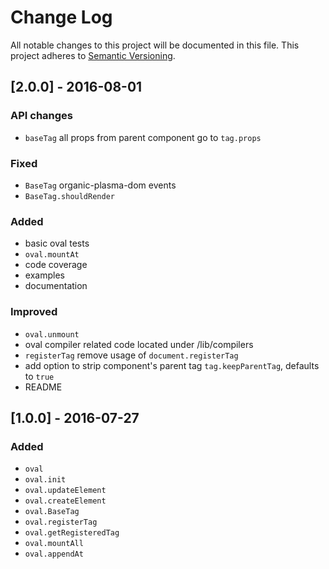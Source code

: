 # Change Log
All notable changes to this project will be documented in this file.
This project adheres to [Semantic Versioning](http://semver.org/).

## [2.0.0] - 2016-08-01

### API changes

- `baseTag` all props from parent component go to `tag.props`

### Fixed

- `BaseTag` organic-plasma-dom events
- `BaseTag.shouldRender`

### Added

- basic oval tests
- `oval.mountAt`
- code coverage
- examples
- documentation

### Improved

- `oval.unmount`
- oval compiler related code located under /lib/compilers
- `registerTag` remove usage of `document.registerTag`
- add option to strip component's parent tag `tag.keepParentTag`, defaults to `true`
- README


## [1.0.0] - 2016-07-27

### Added

- `oval`
- `oval.init`
- `oval.updateElement`
- `oval.createElement`
- `oval.BaseTag`
- `oval.registerTag`
- `oval.getRegisteredTag`
- `oval.mountAll`
- `oval.appendAt`
